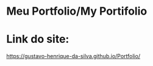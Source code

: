 # Meu Portfolio/My Portifolio
<h1>Link do site: </h1>
<a href="https://gustavo-henrique-da-silva.github.io/Portfolio/"> https://gustavo-henrique-da-silva.github.io/Portfolio/</a>